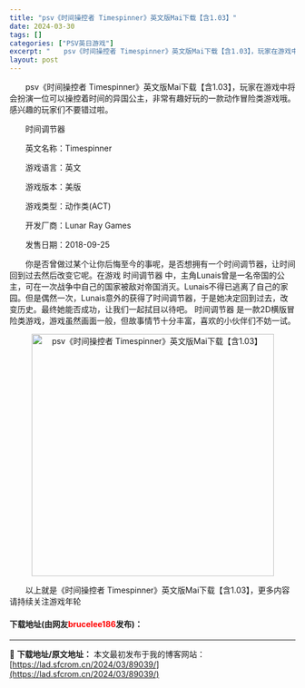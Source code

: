 ```yaml
---
title: "psv《时间操控者 Timespinner》英文版Mai下载【含1.03】"
date: 2024-03-30
tags: []
categories: ["PSV英日游戏"]
excerpt: "　　psv《时间操控者 Timespinner》英文版Mai下载【含1.03】，玩家在游戏中将会扮演一位可以操控着时间的异国公主，非常有趣好玩的一款动作冒险类游戏哦。感兴趣的玩家们不要错过啦。 　　时间调节器 　　英文名称：Timespinner 　　游戏语言：英文 　　游戏版本：美版 　　游戏类型&hellip;"
layout: post
---
```


 <p>　　psv《时间操控者 Timespinner》英文版Mai下载【含1.03】，玩家在游戏中将会扮演一位可以操控着时间的异国公主，非常有趣好玩的一款动作冒险类游戏哦。感兴趣的玩家们不要错过啦。</p> <p>　　时间调节器</p> <p>　　英文名称：Timespinner</p> <p>　　游戏语言：英文</p> <p>　　游戏版本：美版</p> <p>　　游戏类型：动作类(ACT)</p> <p>　　开发厂商：Lunar Ray Games</p> <p>　　发售日期：2018-09-25</p> <p>　　你是否曾做过某个让你后悔至今的事呢，是否想拥有一个时间调节器，让时间回到过去然后改变它呢。在游戏 时间调节器 中，主角Lunais曾是一名帝国的公主，可在一次战争中自己的国家被敌对帝国消灭。Lunais不得已逃离了自己的家园。但是偶然一次，Lunais意外的获得了时间调节器，于是她决定回到过去，改变历史。最终她能否成功，让我们一起拭目以待吧。 时间调节器 是一款2D横版冒险类游戏，游戏虽然画面一般，但故事情节十分丰富，喜欢的小伙伴们不妨一试。</p> <p align="center"><img align="" border="0" src="https://lad.sfcrom.cn/wp-content/uploads/2024/03/20240330_66077ea748ce6.jpg" width="427" alt="psv《时间操控者 Timespinner》英文版Mai下载【含1.03】" /></p> <p>　　以上就是《时间操控者 Timespinner》英文版Mai下载【含1.03】，更多内容请持续关注游戏年轮</p> <p><h4>下载地址(由网友<font color="red">brucelee186</font>发布)：</h4></p> 

---
📖 **下载地址/原文地址：** 本文最初发布于我的博客网站：[https://lad.sfcrom.cn/2024/03/89039/](https://lad.sfcrom.cn/2024/03/89039/)
